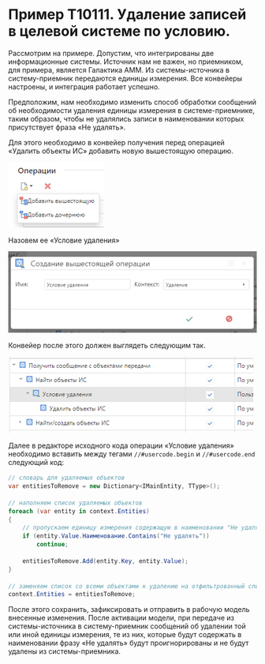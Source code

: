 # Пример T10111. Удаление записей в целевой системе по условию.

Рассмотрим на примере. Допустим, что интегрированы две информационные системы. Источник нам не важен, но приемником, для примера, является Галактика AMM. Из системы-источника в систему-приемник передаются единицы измерения. Все конвейеры настроены, и интеграция работает успешно.

Предположим, нам необходимо изменить способ обработки сообщений об необходимости удаления единицы измерения в системе-приемнике, таким образом, чтобы не удалялись записи в наименовании которых присутствует фраза «Не удалять».

Для этого необходимо в конвейер получения перед операцией «Удалить объекты ИС» добавить новую вышестоящую операцию.

![img](../_assets/T10111_1.png)



Назовем ее «Условие удаления»

![img](../_assets/T10111_2.png)



Конвейер после этого должен выглядеть следующим так.

![img](../_assets/T10111_3.png)



Далее в редакторе исходного кода операции «Условие удаления» необходимо вставить между тегами `//#usercode.begin` и `//#usercode.end` следующий код:

```csharp
// словарь для удаляемых объектов
var entitiesToRemove = new Dictionary<IMainEntity, TType>();

// наполняем список удаляемых объектов
foreach (var entity in context.Entities)
{
    // пропускаем единицу измерения содержащую в наименовании "Не удалять"
    if (entity.Value.Наименование.Contains("Не удалять"))
        continue;

    entitiesToRemove.Add(entity.Key, entity.Value);
}

// заменяем список со всеми объектами к удалению на отфильтрованный список
context.Entities = entitiesToRemove;
```

После этого сохранить, зафиксировать и отправить в рабочую модель внесенные изменения. После активации модели, при передаче из системы-источника в систему-приемник сообщений об удалении той или иной единицы измерения, те из них, которые будут содержать в наименовании фразу «Не удалять» будут проигнорированы и не будут удалены из системы-приемника.
